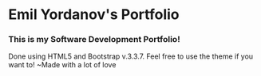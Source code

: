 # Emil Yordanov's Portfolio

### This is my Software Development Portfolio!
Done using HTML5 and Bootstrap v.3.3.7.
Feel free to use the theme if you want to!
~Made with a lot of love
